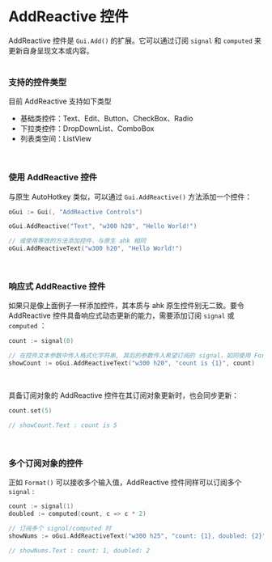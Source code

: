 # AddReactive 控件

AddReactive 控件是 `Gui.Add()` 的扩展。它可以通过订阅 `signal` 和 `computed` 来更新自身呈现文本或内容。
<br>
<br>

### 支持的控件类型

目前 AddReactive 支持如下类型

-   基础类控件：Text、Edit、Button、CheckBox、Radio
-   下拉类控件：DropDownList、ComboBox
-   列表类空间：ListView

<br>

### 使用 AddReactive 控件

与原生 AutoHotkey 类似，可以通过 `Gui.AddReactive()` 方法添加一个控件：

```go
oGui := Gui(, "AddReactive Controls")

oGui.AddReactive("Text", "w300 h20", "Hello World!")

// 或使用等效的方法添加控件，与原生 ahk 相同
oGui.AddReactiveText("w300 h20", "Hello World!")
```

<br>

### 响应式 AddReactive 控件

如果只是像上面例子一样添加控件，其本质与 ahk 原生控件别无二致。要令 AddReactive 控件具备响应式动态更新的能力，需要添加订阅 `signal` 或 `computed` ：

```go
count := signal(0)

// 在控件文本参数中传入格式化字符串, 其后的参数传入希望订阅的 signal，如同使用 Format() 一样
showCount := oGui.AddReactiveText("w300 h20", "count is {1}", count)
```

<br>

具备订阅对象的 AddReactive 控件在其订阅对象更新时，也会同步更新：

```go
count.set(5)

// showCount.Text : count is 5
```

<br>

### 多个订阅对象的控件

正如 `Format()` 可以接收多个输入值，AddReactive 控件同样可以订阅多个 `signal` :

```go
count := signal(1)
doubled := computed(count, c => c * 2)

// 订阅多个 signal/computed 时
showNums := oGui.AddReactiveText("w300 h25", "count: {1}, doubled: {2}", [count, doubled])

// showNums.Text : count: 1, doubled: 2
```

<br>
